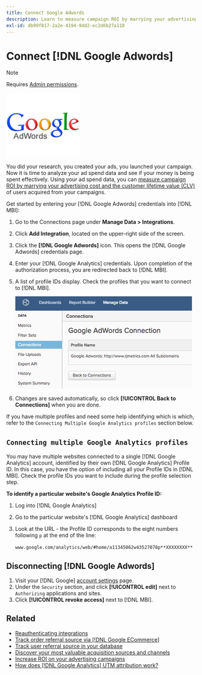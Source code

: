 ```yaml
---
title: Connect Google Adwords
description: Learn to measure campaign ROI by marrying your advertising cost and the customer lifetime value (CLV) of users acquired from your campaigns.
exl-id: db99f817-2a2e-4194-9dd2-ec2d6b27a118
---
```

# Connect [!DNL Google Adwords]

>[!NOTE]
>
>Requires [Admin permissions](../../../administrator/user-management/user-management.md).

![](../../../assets/Google_Adwords_logo.png)

You did your research, you created your ads, you launched your campaign. Now it is time to analyze your ad spend data and see if your money is being spent effectively. Using your ad spend data, you can [measure campaign ROI by marrying your advertising cost and the customer lifetime value (CLV)](../../analysis/roi-ad-camp.md) of users acquired from your campaigns.

Get started by entering your [!DNL Google Adwords] credentials into [!DNL MBI]:

1. Go to the Connections page under **Manage Data > Integrations**.
1. Click **Add Integration**, located on the upper-right side of the screen.
1. Click the **[!DNL Google Adwords]** icon. This opens the [!DNL Google Adwords] credentials page.
1. Enter your [!DNL Google Analytics] credentials. Upon completion of the authorization process, you are redirected back to [!DNL MBI].
1. A list of profile IDs display. Check the profiles that you want to connect to [!DNL MBI].

     ![](../../../assets/cnnct-profile.png)

1. Changes are saved automatically, so click **[!UICONTROL Back to Connections]** when you are done.

If you have multiple profiles and need some help identifying which is which, refer to the `Connecting Multiple Google Analytics profiles` section below.

## `Connecting multiple Google Analytics profiles`

You may have multiple websites connected to a single [!DNL Google Analytics] account, identified by their own [!DNL Google Analytics] Profile ID. In this case, you have the option of including all your Profile IDs in [!DNL MBI]. Check the profile IDs you want to include during the profile selection step.

**To identify a particular website's Google Analytics Profile ID:**

1. Log into [!DNL Google Analytics]
1. Go to the particular website's [!DNL Google Analytics] dashboard
1. Look at the URL - the Profile ID corresponds to the eight numbers following `p` at the end of the line:

     `www.google.com/analytics/web/#home/a11345062w43527078p**XXXXXXXX**`

## Disconnecting [!DNL Google Adwords]

1. Visit your [!DNL Google] [account settings](https://www.google.com/account/about/?hl=en) page.
1. Under the `Security` section, and click **[!UICONTROL edit]** next to `Authorizing` applications and sites.
1. Click **[!UICONTROL revoke access]** next to [!DNL MBI].

## Related

* [Reauthenticating integrations](https://experienceleague.adobe.com/docs/commerce-knowledge-base/kb/how-to/mbi-reauthenticating-integrations.html?lang=en)
* [Track order referral source via [!DNL Google ECommerce]](../integrations/google-ecommerce.md)
* [Track user referral source in your database](../../analysis/google-track-user-acq.md)
* [Discover your most valuable acquisition sources and channels](../../analysis/most-value-source-channel.md)
* [Increase ROI on your advertising campaigns](../../analysis/roi-ad-camp.md)
* [How does [!DNL Google Analytics] UTM attribution work?](../../analysis/utm-attributes.md)
